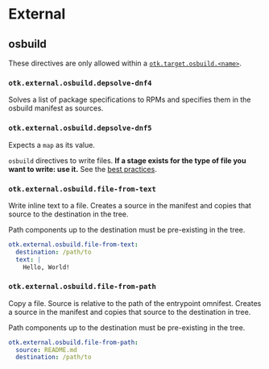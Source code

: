 # External

## osbuild

These directives are only allowed within a [`otk.target.osbuild.<name>`](./01-directive.md#otktargetconsumername).

### `otk.external.osbuild.depsolve-dnf4`

Solves a list of package specifications to RPMs and specifies them in the
osbuild manifest as sources.

### `otk.external.osbuild.depsolve-dnf5`

Expects a `map` as its value.

`osbuild` directives to write files. **If a stage exists for the type of file
you want to write: use it.** See the [best practices](../04-best-practices.md).

### `otk.external.osbuild.file-from-text`

Write inline text to a file. Creates a source in the manifest and copies that
source to the destination in the tree.

Path components up to the destination must be pre-existing in the tree.

```yaml
otk.external.osbuild.file-from-text:
  destination: /path/to
  text: |
    Hello, World!
```

### `otk.external.osbuild.file-from-path`

Copy a file. Source is relative to the path of the entrypoint omnifest. Creates
a source in the manifest and copies that source to the destination in tree.

Path components up to the destination must be pre-existing in the tree.

```yaml
otk.external.osbuild.file-from-path:
  source: README.md
  destination: /path/to
```
